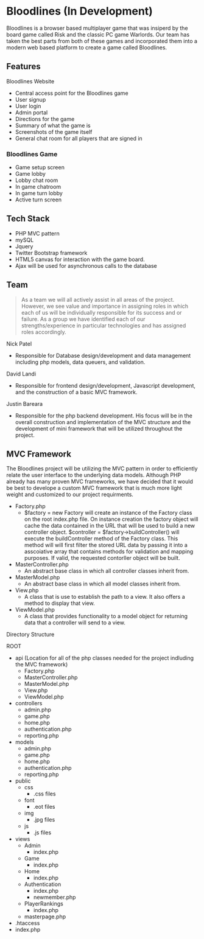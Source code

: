 # Bloodlines (In Development)

Bloodlines is a browser based multiplayer game that was insiperd by the board game called Risk and the classic 
PC game Warlords. Our team has taken the best parts from both of these games and incorporated them into a modern
web based platform to create a game called Bloodlines.

## Features
Bloodlines Website 
- Central access point for the Bloodlines game
- User signup
- User login 
- Admin portal 
- Directions for the game 
- Summary of what the game is
- Screenshots of the game itself 
- General chat room for all players that are signed in

### Bloodlines Game
- Game setup screen 
- Game lobby 
- Lobby chat room 
- In game chatroom 
- In game turn lobby
- Active turn screen

## Tech Stack
- PHP MVC pattern
- mySQL
- Jquery 
- Twitter Bootstrap framework
- HTML5 canvas for interaction with the game board.
- Ajax will be used for asynchronous calls to the database

## Team
> As a team we will all actively assist in all areas of the project. 
> However, we see value and importance in assigning roles in which each 
> of us will be individually responsible for its success and or failure. 
> As a group we have identified each of our strengths/experience in particular 
> technologies and has assigned roles accordingly.

Nick Patel
- Responsible for Database design/development and data management including 
php models, data queuers, and validation. 

David Landi
- Responsible for frontend design/development, Javascript development, and the construction of a basic MVC framework.

Justin Bareara
- Responsible for the php backend development. His focus will be in the overall construction 
and implementation of the MVC structure and the development of mini framework that will 
be utilized throughout the project. 

## MVC Framework
The Bloodlines project will be utilizing the MVC pattern in order to efficiently relate the user interface to the underlying data models. Although PHP already has many proven MVC frameworks, we have decided that it would be best to develope a custom MVC framework that is much more light weight and customized to our project requirments. 

- Factory.php
	- $factory = new Factory will create an instance of the Factory class on the root index.php file. On instance creation the 
	   factory object will cache the data contained in the URL that will be used to build a new controller object. 
           $controller = $factory->buildController() will execute the buildController method of the Factory class. This method will
           will first filter the stored URL data by passing it into a asscoiative array that contains methods for validation and
           mapping purposes. If valid, the requested contorller object will be built.
- MasterController.php
	- An abstract base class in which all controller classes inherit from.
- MasterModel.php
	- An abstract base class in which all model classes inherit from.
- View.php
	- A class that is use to establish the path to a view. It also offers a method to display that view.
- ViewModel.php
	- A class that provides functionality to a model object for returning data that a controller will send to a view. 

  
Directory Structure

ROOT 
- api (Location for all of the php classes needed for the project indluding the MVC framework)
	- Factory.php
	- MasterController.php
	- MasterModel.php
	- View.php
	- ViewModel.php
- controllers
	- admin.php
	- game.php
	- home.php
	- authentication.php
	- reporting.php
- models
	- admin.php
	- game.php
	- home.php
	- authentication.php
	- reporting.php 
- public
	- css
		- .css files
	- font
		- .eot files
	- img
		- .jpg files
	- js
		- .js files
- views
	- Admin
		- index.php
	- Game
		- index.php
	- Home
		- index.php
	- Authentication
		- index.php
		- newmember.php
	- PlayerRankings
		- index.php
	- masterpage.php
- .htaccess
- index.php
